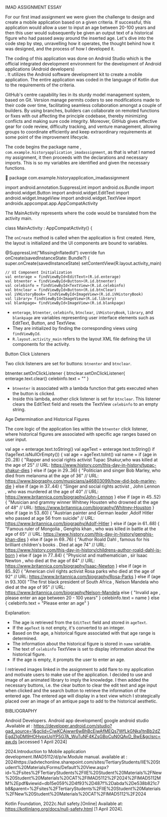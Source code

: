 IMAD ASSIGNMENT
ESSAY

For our first imad assignment we were given the challenge to design and create a mobile application based on a given criteria. If successful, this application would allow a user to input an age between 20-100 years and then this user would subsequently be given an output text of a historical figure who had passed away around the inserted age. Let's dive into the code step by step, unravelling how it operates, the thought behind how it was designed, and the process of how I developed it. 

The coding of this application was done on Android Studio which is the official integrated development environment for the development of Android applications (Android developers)   
. It utilizes the Android software development kit to create a mobile application. The entire application was coded in the language of Kotlin due to the requirements of the criteria.

GitHub's centre capability lies in its sturdy model management system, based on Git. Version manage permits coders to see modifications made to their code over time, facilitating seamless collaboration amongst a couple of builders. By using branches, builders can collaborate on remoted functions or fixes with out affecting the principle codebase, thereby minimizing conflicts and making sure code integrity. Moreover, GitHub gives effective gear for code review, difficulty tracking, and venture management, allowing groups to coordinate efficiently and keep extraordinary requirements at some point of the improvement lifecycle.

The code begins the package name , `com.example.historyapplication_imadassignment`, as that is what I named my assignment, it then proceeds with the declarations and necessary imports. This is so my variables are identified and given the necessary functions.

	package com.example.historyapplication_imadassignment

import android.annotation.SuppressLint
import android.os.Bundle
import android.widget.Button
import android.widget.EditText
import android.widget.ImageView
import android.widget.TextView
import androidx.appcompat.app.AppCompatActivity


The MainActivity represents where the code would be translated from the activity main.

class MainActivity : AppCompatActivity() {


The `onCreate` method is called when the application is first created. Here, the layout is initialized and the UI components are bound to variables.

@SuppressLint("MissingInflatedId")
override fun onCreate(savedInstanceState: Bundle?) {
    super.onCreate(savedInstanceState)
    setContentView(R.layout.activity_main)

    // UI Component Initialization
    val enterage = findViewById<EditText>(R.id.enterage)
    val btnenter = findViewById<Button>(R.id.btnenter)
    val celebinfo = findViewById<TextView>(R.id.celebinfo)
    val btnclear = findViewById<Button>(R.id.btnClear)
    val iVHistoryBook= findViewById<ImageView>(R.id.iVHistoryBook)
    val library= findViewById<ImageView>(R.id.library)
    val blankpage= findViewById<ImageView>(R.id.blankpage)

- `enterage`, `btnenter`, `celebinfo`, `btnclear`, `iVHistoryBook`, `library`, and `blankpage` are variables representing user interface elements such as EditText, Button, and TextView.
- They are initialized by finding the corresponding views using `findViewById`.
- `R.layout.activity_main` refers to the layout XML file defining the UI components for the activity.

 Button Click Listeners

Two click listeners are set for buttons: `btnenter` and `btnclear`. 

btnenter.setOnClickListener {
    btnclear.setOnClickListener{
        enterage.text.clear()
        celebinfo.text = ""
    }

- `btnenter` is associated with a lambda function that gets executed when the button is clicked.
- Inside this lambda, another click listener is set for `btnclear`. This listener clears the EditText field and resets the TextView `celebinfo` to an empty string.

Age Determination and Historical Figures

The core logic of the application lies within the `btnenter` click listener, where historical figures are associated with specific age ranges based on user input.

val age = enterage.text.toString()
val ageText = enterage.text.toString()
if (!ageText.isNullOrEmpty()) {
    val age = ageText.toInt()
    val name = if (age in 20..28) {
        "Rapper and social rights activist Tupac Shakur,who was killed at the age of 25"
        // URL: https://www.history.com/this-day-in-history/tupac-shakur-dies
    } else if (age in 29..36) {
        "Politician and singer Bob Marley, who died from melanoma at the age of 36"
        // URL: https://www.biography.com/musicians/a46803099/how-did-bob-marley-die
    } else if (age in 37..44) {
        "Singer and social rights activist , John Lennon , who was murdered at the age of 40"
        // URL: https://www.britannica.com/biography/John-Lennon
    } else if (age in 45..52) {
        "Musician and grammy winner Whitney Housten who drowned at the age of 48"
        // URL: https://www.britannica.com/biography/Whitney-Houston
    } else if (age in 53..60) {
        "Austrian painter and German leader ,Adolf Hitler who passed at age 56 from suicide"
        // URL: https://www.britannica.com/biography/Adolf-Hitler
    } else if (age in 61..68) {
        "Famous ruler of Mongolia , Genghis khan , who was killed in battle at the age of 65"
        // URL: https://www.history.com/this-day-in-history/genghis-khan-dies
    } else if (age in 69..76) {
        "Author Roald Dahl , famous for his brilliant children's books . Died at age 74"
        // URL: https://www.history.com/this-day-in-history/childrens-author-roald-dahl-is-born
    } else if (age in 77..84) {
        "Physicist and mathematician , sir Isaac Newton , who died at the age of 84"
        // URL: https://www.britannica.com/biography/Isaac-Newton
    } else if (age in 85..92) {
        "American civil rights activist Rosa parks who died at the age of 92"
        // URL: https://www.britannica.com/biography/Rosa-Parks
    } else if (age in 93..100)
        "The first black president of South Africa , Nelson Mandela who died at the age of 95"
    // URL: https://www.britannica.com/biography/Nelson-Mandela
    else {
        "Invalid age , please enter an age between 20 - 100 years"
    }
    celebinfo.text = name
} else {
    celebinfo.text = "Please enter an age"
}


Explanation:

- The age is retrieved from the `EditText` field and stored in `ageText`.
- If the `ageText` is not empty, it's converted to an integer.
- Based on the age, a historical figure associated with that age range is determined.
- The information about the historical figure is stored in `name` variable.
- The text of `celebinfo` TextView is set to display information about the historical figure.
- If the age is empty, it prompts the user to enter an age.

I retrieved images linked in the assignment to add flare to my application and motivate users to make use of the application. I decided to use and image of an animated library to imply the knowledge. I then added the necessary buttons, i.e. the clear button to clear the edit text and age input when clicked and the search button to retrieve the information of the entered age. The entered age will display in a text view which I strategically placed over an image of an antique page to add to the historical aesthetic.

BIBLIOGRAPHY

Android Developers. Android app development| google android studio .Available at : https://developer.android.com/studio?gad_source=1&gclid=CjwKCAjwwr6wBhBcEiwAfMEQs7WfLkGNka1tnBb2dZEgdZIgDM9HOHvpxUqYP5G7A_WuTuNF4KZsGBoCuN0QAvD_BwE&gclsrc=aw.ds [accessed 1 April 2024]

2024.Introduction to Mobile application development.IMAD5112/d/p/w.Module manual. available at : 2024https://advtechonline.sharepoint.com/sites/TertiaryStudents/IIE%20Student%20Materials/Forms/Default%20View.aspx?id=%2Fsites%2FTertiaryStudents%2FIIE%20Student%20Materials%2FNew%20Student%20Materials%20CAT%2FIMAD5112%2F2024%2FIMAD5112MM%2Epdf&viewid=db15e059%2D4f93%2D487f%2Dabda%2De538b821c7b8&parent=%2Fsites%2FTertiaryStudents%2FIIE%20Student%20Materials%2FNew%20Student%20Materials%20CAT%2FIMAD5112%2F2024

Kotlin Foundation, 2022c.Null safety.[Online] Available at: 
https://kotlinlang.org/docs/null-safety.html [1 April 2024].


